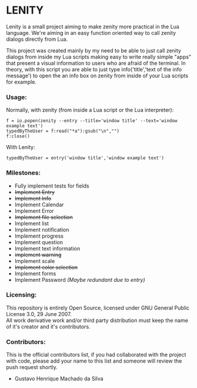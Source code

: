 # LENITY
Lenity is a small project aiming to make zenity more practical in the Lua language. We're aiming in an easy function oriented way to call zenity dialogs directly from Lua.

This project was created mainly by my need to be able to just call zenity dialogs from inside my Lua scripts making easy to write really simple "apps" that present a visual information to users who are afraid of the terminal. In theory, with this script you are able to just type info('title','text of the info message') to open the an info box on zenity from inside of your Lua scripts for example.

### Usage:
Normally, with zenity (from inside a Lua script or the Lua interpreter):
```
f = io.popen(zenity --entry --title='window title' --text='window example text')
typedByTheUser = f:read("*a"):gsub("\n","")
f:close()
```
With Lenity:
```
typedByTheUser = entry('window title','window example text')
```

### Milestones:
 * Fully implement tests for fields
 * ~~Implement Entry~~
 * ~~Implement Info~~
 * Implement Calendar
 * Implement Error
 * ~~Implement file selection~~
 * Implement list
 * Implement notification
 * Implement progress
 * Implement question
 * Implement text information
 * ~~implement warning~~
 * Implement scale
 * ~~Implement color selection~~
 * Implement forms
 * Implement Password *(Maybe redundant due to entry)*

### Licensing:
This repository is entirely Open Source, licensed under GNU General Public License 3.0, 29 June 2007.   
All work derivative work and/or third party distribution must keep the name of it's creator and it's contributors.

### Contributors:
This is the official contributors list, if you had collaborated with the project with code, please add your name to this list and someone will review the push request shortly.
 * Gustavo Henrique Machado da Silva
